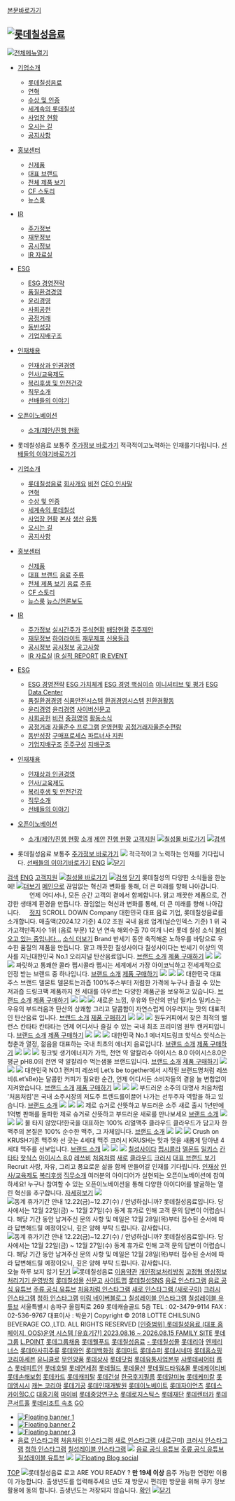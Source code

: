 [본문바로가기](https://company.lottechilsung.co.kr/kor/main/index.do)
##  [![롯데칠성음료](https://company.lottechilsung.co.kr/common/images/logo.png)](https://company.lottechilsung.co.kr/)
[![전체메뉴열기](https://company.lottechilsung.co.kr/common/images/mGnb_btn.png)](javascript:)
  * [기업소개](javascript:)
    * [롯데칠성음료](https://company.lottechilsung.co.kr/kor/company/intro/contentsid/508/index.do)
    * [연혁](https://company.lottechilsung.co.kr/kor/history/contentsid/503/index.do)
    * [수상 및 인증](https://company.lottechilsung.co.kr/kor/company/contentsid/504/index.do)
    * [세계속의 롯데칠성](https://company.lottechilsung.co.kr/kor/company/contentsid/962/index.do)
    * [사업장 현황](https://company.lottechilsung.co.kr/kor/company/contentsid/511/index.do)
    * [오시는 길](https://company.lottechilsung.co.kr/kor/company/contentsid/506/index.do)
    * [공지사항](https://company.lottechilsung.co.kr/kor/company/notice/list.do)
  * [홍보센터](javascript:)
    * [신제품](https://company.lottechilsung.co.kr/kor/product/newprdt/list.do)
    * [대표 브랜드](https://company.lottechilsung.co.kr/kor/product/beverage/contentsid/597/index.do)
    * [전체 제품 보기](https://company.lottechilsung.co.kr/kor/product/soda/contentsid/605/index.do)
    * [CF 스토리](https://company.lottechilsung.co.kr/kor/company/advideo/list.do)
    * [뉴스룸](https://company.lottechilsung.co.kr/kor/company/news/list.do)
  * [IR](javascript:)
    * [주가정보](https://company.lottechilsung.co.kr/kor/invest/stockinfo/list.do)
    * [재무정보](https://company.lottechilsung.co.kr/kor/invest/financial/contentsid/599/index.do)
    * [공시정보](https://company.lottechilsung.co.kr/kor/invest/disclosure/contentsid/529/index.do)
    * [IR 자료실](https://company.lottechilsung.co.kr/kor/invest/irreport/list.do)
  * [ESG](javascript:)
    * [ESG 경영전략](https://company.lottechilsung.co.kr/kor/management/esgstrategy/contentsid/897/index.do)
    * [품질환경경영](https://company.lottechilsung.co.kr/kor/management/foodsafety/contentsid/902/index.do)
    * [윤리경영](https://company.lottechilsung.co.kr/kor/management/ethics/contentsid/907/index.do)
    * [사회공헌](https://company.lottechilsung.co.kr/kor/management/vision/contentsid/913/index.do)
    * [공정거래](https://company.lottechilsung.co.kr/kor/management/concepts-effects/contentsid/918/index.do)
    * [동반성장](https://company.lottechilsung.co.kr/kor/management/purchasingprocess/contentsid/926/index.do)
    * [기업지배구조](https://company.lottechilsung.co.kr/kor/invest/stockholder/contentsid/932/index.do)
  * [인재채용](javascript:)
    * [인재상과 인권경영](https://company.lottechilsung.co.kr/kor/recruit/talent/contentsid/545/index.do)
    * [인사/교육제도](https://company.lottechilsung.co.kr/kor/recruit/personnel-system/contentsid/546/index.do)
    * [복리후생 및 안전건강](https://company.lottechilsung.co.kr/kor/recruit/benefits/contentsid/547/index.do)
    * [직무소개](https://company.lottechilsung.co.kr/kor/recruit/jobIntroduction/contentsid/548/index.do)
    * [선배들의 이야기](https://company.lottechilsung.co.kr/kor/recruit/OlderStory/list.do)
  * [오픈이노베이션](javascript:)
    * [소개/제안/진행 현황](https://company.lottechilsung.co.kr/kor/innovation/idea/agree.do)
  * 롯데칠성음료 보통주
[주가정보 바로가기](https://company.lottechilsung.co.kr/kor/invest/stockinfo/list.do)
적극적이고노력하는 인재를기다립니다.
[선배들의 이야기바로가기](https://company.lottechilsung.co.kr/kor/recruit/OlderStory/list.do)


  * [기업소개](javascript:)
    * [롯데칠성음료](javascript:)
[회사개요](https://company.lottechilsung.co.kr/kor/company/intro/contentsid/508/index.do)
[비전](https://company.lottechilsung.co.kr/kor/company/vision/contentsid/509/index.do)
[CEO 인사말](https://company.lottechilsung.co.kr/kor/company/lcceo/contentsid/830/index.do)
    * [연혁](https://company.lottechilsung.co.kr/kor/history/contentsid/503/index.do)
    * [수상 및 인증](https://company.lottechilsung.co.kr/kor/company/contentsid/504/index.do)
    * [세계속의 롯데칠성](https://company.lottechilsung.co.kr/kor/company/contentsid/962/index.do)
    * [사업장 현황](javascript:)
[본사](https://company.lottechilsung.co.kr/kor/company/contentsid/511/index.do)
[생산](https://company.lottechilsung.co.kr/kor/company/beverage/contentsid/595/index.do)
[유통](https://company.lottechilsung.co.kr/kor/company/salesnw/drink/list.do)
    * [오시는 길](https://company.lottechilsung.co.kr/kor/company/contentsid/506/index.do)
    * [공지사항](https://company.lottechilsung.co.kr/kor/company/notice/list.do)
  * [홍보센터](javascript:)
    * [신제품](https://company.lottechilsung.co.kr/kor/product/newprdt/list.do)
    * [대표 브랜드](javascript:)
[음료](https://company.lottechilsung.co.kr/kor/product/beverage/contentsid/597/index.do)
[주류](https://company.lottechilsung.co.kr/kor/product/liquor/contentsid/598/index.do)
    * [전체 제품 보기](javascript:)
[음료](https://company.lottechilsung.co.kr/kor/product/soda/contentsid/605/index.do)
[주류](https://company.lottechilsung.co.kr/kor/product/liquor/contentsid/604/index.do)
    * [CF 스토리](https://company.lottechilsung.co.kr/kor/company/advideo/list.do)
    * [뉴스룸](javascript:)
[뉴스/언론보도](https://company.lottechilsung.co.kr/kor/company/news/list.do)
  * [IR](javascript:)
    * [주가정보](javascript:)
[실시간주가](https://company.lottechilsung.co.kr/kor/invest/stockinfo/list.do)
[주식현황](https://company.lottechilsung.co.kr/kor/invest/stockstatus/contentsid/593/index.do)
[배당현황](https://company.lottechilsung.co.kr/kor/invest/distribution/contentsid/594/index.do)
[주주제안](https://company.lottechilsung.co.kr/kor/invest/proposal/contentsid/854/index.do)
    * [재무정보](javascript:)
[하이라이트](https://company.lottechilsung.co.kr/kor/invest/financial/contentsid/599/index.do)
[재무제표](https://company.lottechilsung.co.kr/kor/invest/financial/contentsid/600/index.do)
[신용등급](https://company.lottechilsung.co.kr/kor/invest/financial/contentsid/855/index.do)
    * [공시정보](javascript:)
[공시정보](https://company.lottechilsung.co.kr/kor/invest/disclosure/contentsid/529/index.do)
[공고사항](https://company.lottechilsung.co.kr/kor/invest/announce/list.do)
    * [IR 자료실](javascript:)
[IR 실적 REPORT](https://company.lottechilsung.co.kr/kor/invest/irreport/list.do)
[IR EVENT](https://company.lottechilsung.co.kr/kor/invest/irevent/list.do)
  * [ESG](javascript:)
    * [ESG 경영전략](javascript:)
[ESG 가치체계](https://company.lottechilsung.co.kr/kor/management/esgstrategy/contentsid/897/index.do)
[ESG 경영 핵심이슈](https://company.lottechilsung.co.kr/kor/management/esgstrategy/contentsid/898/index.do)
[이니셔티브 및 평가](https://company.lottechilsung.co.kr/kor/management/esgstrategy/contentsid/899/index.do)
[ESG Data Center](https://company.lottechilsung.co.kr/kor/management/EsgDataCenter/contentsid/900/index.do)
    * [품질환경경영](javascript:)
[식품안전시스템](https://company.lottechilsung.co.kr/kor/management/foodsafety/contentsid/902/index.do)
[환경경영시스템](https://company.lottechilsung.co.kr/kor/management/environmental/contentsid/903/index.do)
[친환경활동](https://company.lottechilsung.co.kr/kor/management/eco-friendly/contentsid/904/index.do)
    * [윤리경영](javascript:)
[윤리경영](https://company.lottechilsung.co.kr/kor/management/ethics/contentsid/907/index.do)
[사이버신문고](https://company.lottechilsung.co.kr/kor/management/sinmungo/report/guide.do)
    * [사회공헌](javascript:)
[비전](https://company.lottechilsung.co.kr/kor/management/vision/contentsid/913/index.do)
[중점영역](https://company.lottechilsung.co.kr/kor/management/emphasis/contentsid/914/index.do)
[활동소식](https://company.lottechilsung.co.kr/kor/management/social/news/list.do)
    * [공정거래](javascript:)
[자율준수 프로그램](https://company.lottechilsung.co.kr/kor/management/concepts-effects/contentsid/918/index.do)
[운영현황](https://company.lottechilsung.co.kr/kor/management/compliance/contentsid/922/index.do)
[공정거래자율준수편람](https://company.lottechilsung.co.kr/kor/management/compliancemanual/contentsid/924/index.do)
    * [동반성장](javascript:)
[구매프로세스](https://company.lottechilsung.co.kr/kor/management/purchasingprocess/contentsid/926/index.do)
[파트너사 지원](https://company.lottechilsung.co.kr/kor/management/trainingsupport/contentsid/928/index.do)
    * [기업지배구조](javascript:)
[주주구성](https://company.lottechilsung.co.kr/kor/invest/stockholder/contentsid/932/index.do)
[지배구조](https://company.lottechilsung.co.kr/kor/invest/governance/composition/contentsid/934/index.do)
  * [인재채용](javascript:)
    * [인재상과 인권경영](https://company.lottechilsung.co.kr/kor/recruit/talent/contentsid/545/index.do)
    * [인사/교육제도](https://company.lottechilsung.co.kr/kor/recruit/personnel-system/contentsid/546/index.do)
    * [복리후생 및 안전건강](https://company.lottechilsung.co.kr/kor/recruit/benefits/contentsid/547/index.do)
    * [직무소개](https://company.lottechilsung.co.kr/kor/recruit/jobIntroduction/contentsid/548/index.do)
    * [선배들의 이야기](https://company.lottechilsung.co.kr/kor/recruit/OlderStory/list.do)
  * [오픈이노베이션](javascript:)
    * [소개/제안/진행 현황](javascript:)
[소개](https://company.lottechilsung.co.kr/kor/openintro/introduce/index.do)
[제안](https://company.lottechilsung.co.kr/kor/innovation/idea/agree.do)
[진행 현황](https://company.lottechilsung.co.kr/kor/innovation/list/index.do)
[고객지원](https://company.lottechilsung.co.kr/kor/communication/faq/list.do)
[ ![칠성몰 바로가기](https://company.lottechilsung.co.kr/common/images/logo_chill_mall.png)](https://mmall.lottechilsung.co.kr)
[![검색](https://company.lottechilsung.co.kr/common/images/mUtill_sch_btn.png)](javascript:)
  * 롯데칠성음료 보통주
[주가정보 바로가기](https://company.lottechilsung.co.kr/kor/invest/stockinfo/list.do)
![](https://company.lottechilsung.co.kr/common/images/recruitD_person.png)
적극적이고 노력하는 인재를 기다립니다.
[선배들의 이야기바로가기](https://company.lottechilsung.co.kr/kor/recruit/OlderStory/list.do)
[ENG](https://company.lottechilsung.co.kr/eng/main/index.do) [![닫기](https://company.lottechilsung.co.kr/common/images/mGnb_xBtn.png)](javascript:) 

[검색](javascript:) [ENG](https://company.lottechilsung.co.kr/eng/main/index.do) [고객지원](https://company.lottechilsung.co.kr/kor/communication/faq/list.do) [ ![칠성몰 바로가기](https://company.lottechilsung.co.kr/common/images/logo_chill_mall.png)](https://mall.lottechilsung.co.kr)
[![검색](https://company.lottechilsung.co.kr/common/images/searchPop_searchBtn.png)](javascript:)
[닫기](javascript:)
롯데칠성의 다양한 소식들을 한눈에!
[![더보기](https://company.lottechilsung.co.kr/common/images/newsFeedPop_moreBtn.png)](javascript:)
[메인으로](javascript: "창닫기")
끊임없는 혁신과 변화를 통해, 더 큰 미래를 향해 나아갑니다.
ㅤ
ㅤ
ㅤ
ㅤ
언제 어디서나, 모든 순간 고객의 곁에서 함께합니다.
맑고 깨끗한 제품으로, 건강한 생태계 환경을 만듭니다.
끊임없는 혁신과 변화를 통해, 더 큰 미래를 향해 나아갑니다.
ㅤ
[정지](javascript:)
SCROLL DOWN
Company
대한민국 대표 음료 기업, 롯데칠성음료를 소개합니다.
매출액(2024.12 기준)
4.02 조원
국내 음료 업계(닐슨인덱스 기준)
1 위
국가고객만족지수 1위 (음료 부문)
12 년 연속
해외수출
70 여개 나라
롯데 칠성 소식
[](javascript: "이전") [](javascript: "다음")
[불러오고 있는 중입니다...](javascript:)
[소식 더보기](https://company.lottechilsung.co.kr/kor/company/news/list.do)
Brand
반세기 동안 축적해온 노하우를 바탕으로 우수한 품질의 제품을 만듭니다.
맑고 깨끗한
칠성사이다
칠성사이다는 반세기 이상의 역사를 지닌대한민국 No.1 오리지널 탄산음료입니다.
[브랜드 소개](https://company.lottechilsung.co.kr/kor/brand/chilsungcider/contentsid/613/index.do) [제품 구매하기](https://mall.lottechilsung.co.kr/products?categoryNo=843920&depth=3)
![](https://company.lottechilsung.co.kr/common/images/mainCon_two_tab1_img1.png)
![](https://company.lottechilsung.co.kr/common/images/mainCon_two_tab1_img2.png)
![](https://company.lottechilsung.co.kr/common/images/mainCon_two_tab1_img3.png)
짜릿하고 통쾌한 콜라
펩시콜라
펩시는 세계에서 가장 아이코닉하고 전세계적으로 인정 받는 브랜드 중 하나입니다.
[브랜드 소개](https://company.lottechilsung.co.kr/kor/brand/pepsicola/contentsid/615/index.do) [제품 구매하기](https://mall.lottechilsung.co.kr/products?categoryNo=843922&depth=3)
![](https://company.lottechilsung.co.kr/common/images/mainCon_two_tab2_img1.png)
![](https://company.lottechilsung.co.kr/common/images/mainCon_two_tab2_img2.png)
![](https://company.lottechilsung.co.kr/common/images/mainCon_two_tab2_img3.png)
대한민국 대표 주스 브랜드
델몬트
델몬트는과즙 100%주스부터 저렴한 가격에 누구나 즐길 수 있는 저과즙 드링크팩 제품까지 전 세대를 아우르는 다양한 제품군을 보유하고 있습니다.
[브랜드 소개](https://company.lottechilsung.co.kr/kor/brand/delmonte/contentsid/622/index.do) [제품 구매하기](https://mall.lottechilsung.co.kr/products?categoryNo=843931&depth=3)
![](https://company.lottechilsung.co.kr/common/images/mainCon_two_tab3_img1.png)
![](https://company.lottechilsung.co.kr/common/images/mainCon_two_tab3_img2.png)
![](https://company.lottechilsung.co.kr/common/images/mainCon_two_tab3_img3.png)
새로운 느낌, 우유와 탄산의 만남
밀키스
밀키스는 우유의 부드러움과 탄산의 상쾌함 그리고 달콤함이 자연스럽게 어우러지는 맛의 대표적인 탄산음료 입니다.
[브랜드 소개](https://company.lottechilsung.co.kr/kor/brand/milkis/contentsid/623/index.do) [제품 구매하기](https://mall.lottechilsung.co.kr/products?categoryNo=843921&depth=3)
![](https://company.lottechilsung.co.kr/common/images/mainCon_two_tab4_img1.png)
![](https://company.lottechilsung.co.kr/common/images/mainCon_two_tab4_img2.png)
![](https://company.lottechilsung.co.kr/common/images/mainCon_two_tab4_img3.png)
원두커피에서 찾은 최적의 밸런스
칸타타
칸타타는 언제 어디서나 즐길 수 있는 국내 최초 프리미엄 원두 캔커피입니다.
[브랜드 소개](https://company.lottechilsung.co.kr/kor/brand/cantata/contentsid/624/index.do) [제품 구매하기](https://mall.lottechilsung.co.kr/products?categoryNo=843940&depth=3)
![](https://company.lottechilsung.co.kr/common/images/mainCon_two_tab5_img1_2021.png)
![](https://company.lottechilsung.co.kr/common/images/mainCon_two_tab5_img2.png)
![](https://company.lottechilsung.co.kr/common/images/mainCon_two_tab5_img3_2021.png)
대한민국 No.1 에너지드링크
핫식스
핫식스는 청춘과 열정, 젊음을 대표하는 국내 최초의 에너지 음료입니다.
[브랜드 소개](https://company.lottechilsung.co.kr/kor/brand/hot6/contentsid/625/index.do) [제품 구매하기](https://mall.lottechilsung.co.kr/products?categoryNo=843947&depth=3)
![](https://company.lottechilsung.co.kr/common/images/mainCon_two_tab6_img1_2021.png)
![](https://company.lottechilsung.co.kr/common/images/mainCon_two_tab6_img2.png)
![](https://company.lottechilsung.co.kr/common/images/mainCon_two_tab6_img3_2021.png)
핑크빛 생기에너지가 가득, 천연 약 알칼리수
아이시스 8.0
아이시스8.0은 평균 pH8.0의 천연 약 알칼리수 먹는샘물 브랜드입니다.
[브랜드 소개](https://company.lottechilsung.co.kr/kor/brand/icis/contentsid/627/index.do) [제품 구매하기](https://mall.lottechilsung.co.kr/products?categoryNo=843916&depth=3)
![](https://company.lottechilsung.co.kr/common/images/mainCon_two_tab8_img2.png)
![](https://company.lottechilsung.co.kr/common/images/mainCon_two_tab8_img1.png)
![](https://company.lottechilsung.co.kr/common/images/mainCon_two_tab8_img3.png)
대한민국 NO.1 캔커피
레쓰비
Let’s be together에서 시작된 브랜드명처럼 레쓰비(Let’sBe)는 달콤한 커피가 필요한 순간, 언제 어디서든 소비자들의 곁을 늘 변함없이 지켜왔습니다. 
[브랜드 소개](https://company.lottechilsung.co.kr/kor/brand/letsbe/contentsid/628/index.do) [제품 구매하기](https://mall.lottechilsung.co.kr/products?categoryNo=843939&depth=3)
![](https://company.lottechilsung.co.kr/common/images/mainCon_two_tab9_img1.png)
![](https://company.lottechilsung.co.kr/common/images/mainCon_two_tab9_img2.png)
![](https://company.lottechilsung.co.kr/common/images/mainCon_two_tab9_img3.png)
부드러운 소주의 대명사
처음처럼
'처음처럼'은 국내 소주시장의 저도주 트렌드를이끌어 나가는 선두주자 역할을 하고 있습니다.
[브랜드 소개](https://company.lottechilsung.co.kr/kor/brand/soju/contentsid/639/index.do)
![](https://company.lottechilsung.co.kr/common/images/mainCon_two_liquor1_img1.png)
![](https://company.lottechilsung.co.kr/common/images/mainCon_two_liquor1_img2_2021.png)
![](https://company.lottechilsung.co.kr/common/images/mainCon_two_liquor1_img3_2021.png)
제로 슈거로 산뜻하고 부드러운 소주
새로
출시 1년만에 1억병 판매를 돌파한 제로 슈거로 산뜻하고 부드러운 새로를 만나보세요
[브랜드 소개](https://company.lottechilsung.co.kr/kor/brand/saero/contentsid/970/index.do)
![](https://company.lottechilsung.co.kr/common/images/left_final.png)
![](https://company.lottechilsung.co.kr/common/images/right_final.png)
![](https://company.lottechilsung.co.kr/common/images/mobile_final.png)
물 타지 않았다!한국을 대표하는 100% 리얼맥주
클라우드
클라우드가 담고자 한 맥주의 본질은 100% 순수한 맥주, 그 자체입니다.
[브랜드 소개](https://company.lottechilsung.co.kr/kor/brand/kloud/contentsid/640/index.do)
![](https://company.lottechilsung.co.kr/common/images/mainCon_two_liquor2_img1_2021.png)
![](https://company.lottechilsung.co.kr/common/images/mainCon_two_liquor2_img2_2021.png)
![](https://company.lottechilsung.co.kr/common/images/mainCon_two_liquor2_img3_2021.png)
Crush on KRUSH기존 맥주와 선 긋는 4세대 맥주
크러시
KRUSH는 맛과 멋을 새롭게 담아낸 4세대 맥주를 선보입니다.
[브랜드 소개](https://company.lottechilsung.co.kr/kor/brand/krush/contentsid/969/index.do)
![](https://company.lottechilsung.co.kr/common/images/mainCon_two_liquor3_img1_2024.png)
![](https://company.lottechilsung.co.kr/common/images/mainCon_two_liquor3_img2_2024.png)
![](https://company.lottechilsung.co.kr/common/images/mainCon_two_liquor3_img3_2024.png)
[칠성사이다](javascript:) [펩시콜라](javascript:) [델몬트](javascript:) [밀키스](javascript:) [칸타타](javascript:) [핫식스](javascript:) [아이시스 8.0](javascript:) [레쓰비](javascript:) [처음처럼](javascript:) [새로](javascript:) [클라우드](javascript:) [크러시](javascript:)
[대표 브랜드 보기](https://company.lottechilsung.co.kr/kor/product/beverage/contentsid/597/index.do)
Recruit
사랑, 자유, 그리고 풍요로운 삶을 함께 만들어갈 인재를 기다립니다.
[인재상](https://company.lottechilsung.co.kr/kor/recruit/talent/contentsid/545/index.do) [인사/교육제도](https://company.lottechilsung.co.kr/kor/recruit/personnel-system/contentsid/546/index.do) [복리후생](https://company.lottechilsung.co.kr/kor/recruit/benefits/contentsid/547/index.do) [직무소개](https://company.lottechilsung.co.kr/kor/recruit/jobIntroduction/contentsid/548/index.do)
여러분의 아이디어가 실현되는
오픈이노베이션에 참여하세요!
누구나 참여할 수 있는 오픈이노베이션을 통해 다양한 아이디어를 발굴하는 열린 혁신을 추구합니다.
[자세히보기](https://company.lottechilsung.co.kr/kor/openintro/introduce/index.do)
![](https://company.lottechilsung.co.kr/common/images/main_openInnov_img.png)
![동계 휴가기간 안내 12.22\(금\)~12.27\(수\) / 안녕하십니까? 롯데칠성음료입니다. 당사에서는 12월 22일\(금\) ~ 12월 27일\(수\) 동계 휴가로 인해 고객 문의 답변이 어렵습니다. 해당 기간 동안 남겨주신 문의 사항 및 메일은 12월 28일\(목\)부터 접수된 순서에 따라 답변해드릴 예정이오니, 깊은 양해 부탁 드립니다. 감사합니다.](https://company.lottechilsung.co.kr/common/images/popup/pop_20231222.jpg) ![동계 휴가기간 안내 12.22\(금\)~12.27\(수\) / 안녕하십니까? 롯데칠성음료입니다. 당사에서는 12월 22일\(금\) ~ 12월 27일\(수\) 동계 휴가로 인해 고객 문의 답변이 어렵습니다. 해당 기간 동안 남겨주신 문의 사항 및 메일은 12월 28일\(목\)부터 접수된 순서에 따라 답변해드릴 예정이오니, 깊은 양해 부탁 드립니다. 감사합니다.](https://company.lottechilsung.co.kr/common/images/popup/pop_20231222_mo.jpg)
오늘 하루 보지 않기
[닫기](https://company.lottechilsung.co.kr/kor/main/index.do)
![롯데칠성음료](https://company.lottechilsung.co.kr/common/images/footer_logo.png)
[이용약관](https://company.lottechilsung.co.kr/kor/util/terms/contentsid/567/index.do) [개인정보처리방침](https://company.lottechilsung.co.kr/kor/util/privacy/view.do) [고정형 영상정보처리기기 운영방침](https://company.lottechilsung.co.kr/kor/util/movie/contentsid/861/index.do) [롯데칠성몰](http://mall.lottechilsung.co.kr/index.html "새창") [신문고](https://company.lottechilsung.co.kr/kor/management/sinmungo/report/guide.do) [사이트맵](https://company.lottechilsung.co.kr/kor/util/sitemap/contentsid/569/index.do)
[롯데칠성SNS](javascript:void\(0\) "롯데칠성SNS")
[음료 인스타그램](javascript:void\(0\)) [음료 공식 유튜브](javascript:void\(0\)) [주류 공식 유튜브](javascript:void\(0\)) [처음처럼 인스타그램](javascript:void\(0\)) [새로 인스타그램 (새로구미)](javascript:void\(0\)) [크러시 인스타그램](javascript:void\(0\)) [청하 인스타그램](javascript:void\(0\)) [미림 네이버블로그](javascript:void\(0\)) [칠성레이블 인스타그램](javascript:void\(0\)) [칠성레이블 유튜브](javascript:void\(0\))
서울특별시 송파구 올림픽로 269 롯데캐슬골드 5층 TEL : 02-3479-9114  FAX : 02-536-9767 대표이사 : 박윤기
Copyright © 2018 LOTTE CHILSUNG BEVERAGE CO.,LTD. ALL RIGHTS RESERVED
[ [인증범위] 롯데칠성음료 (대표 홈페이지, OOS)운영 시스템 [유효기간] 2023.08.16 ~ 2026.08.15 ](https://isms.kisa.or.kr/main/ispims/issue/?certificationMode=list&crtfYear=&pageFlag=&searchCondition=2&searchKeyword=%EB%A1%AF%EB%8D%B0%EC%B9%A0%EC%84%B1&__encrypted=U8oaEwTLg12yqNDZuCwRPMiDRLgcrZjlbxomU5uctoZc1kXWONBhXaf0KhG%2BaV6wpp2zSeTry6ybUYRXDsKobTDsZ6lnW28OiY2t4FxDY2%2BXAlUK3n3TJ1DG3nO5%2BO%2FU2noksqpyBMqPySbxWIdw6bV4DiYQucXSFPArBYibjhhozsixg2e3MGveOzTFQHpUkb0Q0zoW4KYngL68xWo81%2F%2BfiNZ2Tafh74Thd%2F9bW2%2FIf7IhUZR6%2BUN2Jgml5pWuVtVr5%2BriaHKlduXMq46Ymbz7yNTqlz7KYUeXC%2Bw%2FeYDw981rUmXu7MW3%2FtIPBrReVP5vuW22RSiYgLpDEKagYrIkOdRhMtsz "KISA 정보보호 및 개인정보보호관리체계 인증 ISMS-P 인증서 발급현황 바로가기")
[FAMILY SITE](javascript: "FAMILY SITE 펼치기")
[롯데그룹](javascript:) [L.POINT](javascript:) [롯데그룹채용](javascript:) [롯데웰푸드](javascript:) [롯데칠성음료](javascript:) [ - 롯데칠성몰](javascript:) [롯데리아](javascript:) [엔제리너스](javascript:) [롯데아사히주류](javascript:) [롯데와인](javascript:) [롯데백화점](javascript:) [롯데마트](javascript:) [롯데슈퍼](javascript:) [롯데시네마](javascript:) [롯데홈쇼핑](javascript:) [코리아세븐](javascript:) [유니클로](javascript:) [무인양품](javascript:) [롯데상사](javascript:) [롯데닷컴](javascript:) [롯데유통사업본부](javascript:) [샤롯데씨어터](javascript:) [롭스](javascript:) [롯데피트인](javascript:) [롯데호텔](javascript:) [롯데면세점](javascript:) [롯데월드](javascript:) [롯데물산](javascript:) [롯데월드타워&몰](javascript:) [롯데제이티비](javascript:) [롯데손해보험](javascript:) [롯데카드](javascript:) [롯데캐피탈](javascript:) [롯데건설](javascript:) [한국후지필름](javascript:) [롯데알미늄](javascript:) [롯데케미칼](javascript:) [롯데엠시시](javascript:) [캐논 코리아](javascript:) [롯데기공](javascript:) [롯데인재개발원](javascript:) [롯데이노베이트](javascript:) [롯데자이언츠](javascript:) [롯데스카이힐C.C](javascript:) [대홍기획](javascript:) [마이비](javascript:) [롯데중앙연구소](javascript:) [롯데로지스틱스](javascript:) [롯데재단](javascript:) [롯데렌터카](javascript:) [롯데콘서트홀](javascript:) [롯데리조트 속초](javascript:)
[GO](javascript:)
  * [ ![Floating banner 1](https://company.lottechilsung.co.kr/common/images/floating_banner1.png) ](https://company.lottechilsung.co.kr/kor/management/EsgDataCenter/contentsid/900/index.do)
  * [ ![Floating banner 2](https://company.lottechilsung.co.kr/common/images/floating_banner2.png) ](https://company.lottechilsung.co.kr/kor/invest/irreport/list.do)
  * [ ![Floating banner 3](https://company.lottechilsung.co.kr/common/images/floating_banner3.png) ](https://www.firstnew.co.kr/)
  * [음료 인스타그램](javascript:void\(0\)) [처음처럼 인스타그램](javascript:void\(0\)) [새로 인스타그램 (새로구미)](javascript:void\(0\)) [크러시 인스타그램](javascript:void\(0\)) [청하 인스타그램](javascript:void\(0\)) [칠성레이블 인스타그램](javascript:void\(0\))
![](https://company.lottechilsung.co.kr/common/images/floating_Instagram.png)
[음료 공식 유튜브](javascript:void\(0\)) [주류 공식 유튜브](javascript:void\(0\)) [칠성레이블 유튜브](javascript:void\(0\))
![](https://company.lottechilsung.co.kr/common/images/floating_Youtube.png)
[ ![Floating Blog social](https://company.lottechilsung.co.kr/common/images/floating_Blog.png) ](https://blog.naver.com/ilovemirim)


[TOP](javascript:)
![롯데칠성음료 로고](https://company.lottechilsung.co.kr/common/images/footer_logo.png)
ARE YOU READY ? 
**만 19세 이상** 음주 가능한 연령만 이용이 가능합니다. 
출생년도를 입력해주세요 
년도
재 방문시 편리한 방문을 위해 쿠기 정보활용에 동의 합니다. 출생년도는 저장되지 않습니다.
[확인](https://company.lottechilsung.co.kr/kor/main/index.do)
[![닫기](https://company.lottechilsung.co.kr/common/images/btn_lypop_close.png) ](javascript:)